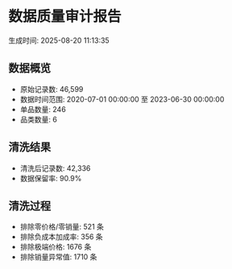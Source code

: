 # 数据质量审计报告
生成时间: 2025-08-20 11:13:35

## 数据概览
- 原始记录数: 46,599
- 数据时间范围: 2020-07-01 00:00:00 至 2023-06-30 00:00:00
- 单品数量: 246
- 品类数量: 6

## 清洗结果
- 清洗后记录数: 42,336
- 数据保留率: 90.9%

## 清洗过程
- 排除零价格/零销量: 521 条
- 排除负成本加成率: 356 条
- 排除极端价格: 1676 条
- 排除销量异常值: 1710 条